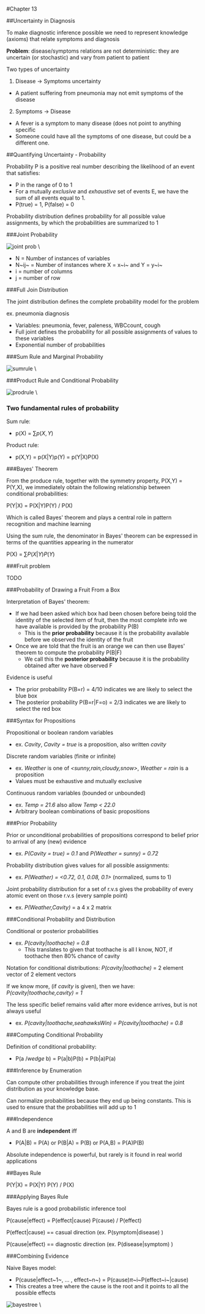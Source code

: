 #Chapter 13

##Uncertainty in Diagnosis

To make diagnostic inference possible we need to represent knowledge (axioms) that relate symptoms and diagnosis

**Problem**: disease/symptoms relations are not deterministic: they are uncertain (or stochastic) and vary from patient to patient

Two types of uncertainty

1. Disease -> Symptoms uncertainty

- A patient suffering from pneumonia may not emit symptoms of the disease

2. Symptoms -> Disease 

- A fever is a symptom to many disease (does not point to anything specific
- Someone could have all the symptoms of one disease, but could be a different one. 

##Quantifying Uncertainty - Probability

Probability P is a positive real number describing the likelihood of an event that satisfies:

- P in the range of 0 to 1
- For a mutually *exclusive* and *exhaustive* set of events E, we have the sum of all events equal to 1. 
- P(true) = 1, P(false) = 0

Probability distribution defines probability for all possible value assignments, by which the probabilities are summarized to 1

###Joint Probability

![joint prob](images/jointprob.png)
\


- N = Number of instances of variables
- N~ij~ = Number of instances where X = x~i~ and Y = y~i~
- i = number of columns
- j = number of row 

###Full Join Distribution

The joint distribution defines the complete probability model for the problem

ex. pneumonia diagnosis

- Variables: pneumonia, fever, paleness, WBCcount, cough
- Full joint defines the probability for all possible assignments of values to these variables
- Exponential number of probabilities 

###Sum Rule and Marginal Probability

![sumrule](images/sumrule.png)
\


###Product Rule and Conditional Probability

![prodrule](images/prodrule.png)
\


### Two fundamental rules of probability

Sum rule:

- p(X) = $\sum p(X,Y)$

Product rule:

- p(X,Y) = p(X|Y)p(Y) = p(Y|X)P(X)

###Bayes' Theorem 

From the produce rule, together with the symmetry property, P(X,Y) = P(Y,X), we immediately obtain the following relationship between conditional probabilities:

P(Y|X) = P(X|Y)P(Y) / P(X)

Which is called Bayes' theorem and plays a central role in pattern recognition and machine learning

Using the sum rule, the denominator in Bayes' theorem can be expressed in terms of the quantities appearing in the numerator

P(X) = $\sum P(X|Y)P(Y)$

###Fruit problem

TODO 

###Probability of Drawing a Fruit From a Box

Interpretation of Bayes' theorem:

- If we had been asked which box had been chosen before being told the identity of the selected item of fruit, then the most complete info we have available is provided by the probability P(B)
    - This is the **prior probability** because it is the probability available before we observed the identity of the fruit
- Once we are told that the fruit is an orange we can then use Bayes' theorem to compute the probability P(B|F)
    - We call this the **posterior probability** because it is the probability obtained after we have observed F


Evidence is useful

- The prior probability P(B=r) = 4/10 indicates we are likely to select the blue box
- The posterior probability P(B=r|F=o) = 2/3 indicates we are likely to select the red box

###Syntax for Propositions

Propositional or boolean random variables

- ex. *Cavity*, *Cavity = true* is a proposition, also written *cavity*

Discrete random variables (finite or infinite)

- ex. *Weather* is one of *<sunny,rain,cloudy,snow>*, *Weather = rain* is a proposition
- Values must be exhaustive and mutually exclusive

Continuous random variables (bounded or unbounded)

- ex. *Temp = 21.6* also allow *Temp < 22.0*
- Arbitrary boolean combinations of basic propositions

###Prior Probability 

Prior or unconditional probabilities of propositions correspond to belief prior to arrival of any (new) evidence

- ex. *P(Cavity = true) = 0.1* and *P(Weather = sunny) = 0.72*

Probability distribution gives values for all possible assignments:

- ex. *P(Weather) = <0.72, 0.1, 0.08, 0.1>* (normalized, sums to 1)

Joint probability distribution for a set of r.v.s gives the probability of every atomic event on those r.v.s (every sample point)

- ex. *P(Weather,Cavity)* = a 4 x 2 matrix

###Conditional Probability and Distribution

Conditional or posterior probabilities 

- ex. *P(cavity|toothache) = 0.8*
    - This translates to given that toothache is all I know, NOT, if toothache then 80% chance of cavity

Notation for conditional distributions:  *P(cavity|toothache)* = 2 element vector of 2 element vectors

If we know more, (if *cavity* is given), then we have: *P(cavity|toothache,cavity) = 1*

The less specific belief remains valid after more evidence arrives, but is not always useful

- ex. *P(cavity|toothache,seahawksWin) = P(cavity|toothache) = 0.8*

###Computing Conditional Probability

Definition of conditional probability:

- P(a $/wedge$ b) = P(a|b)P(b) = P(b|a)P(a)

###Inference by Enumeration

Can compute other probabilities through inference if you treat the joint distribution as your knowledge base. 

Can normalize probabilities because they end up being constants. This is used to ensure that the probabilities will add up to 1

###Independence

A and B are **independent** iff

- P(A|B) = P(A) or P(B|A) = P(B) or P(A,B) = P(A)P(B)

Absolute independence is powerful, but rarely is it found in real world applications

##Bayes Rule

P(Y|X) = P(X|Y) P(Y) / P(X)

###Applying Bayes Rule

Bayes rule is a good probabilistic inference tool

P(cause|effect) = P(effect|cause) P(cause) / P(effect)

P(effect|cause) == casual direction (ex.  P(symptom|disease) )

P(cause|effect) == diagnostic direction (ex. P(disease|symptom) )

###Combining Evidence

Naive Bayes model:

- P(cause|effect~1~, ... , effect~n~) = P(cause)$\pi$~i~P(effect~i~|cause)
- This creates a tree where the cause is the root and it points to all the possible effects
 
![bayestree](images/bayestree.png)
\



